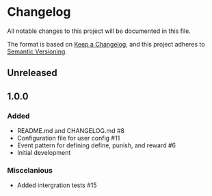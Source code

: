 # Changelog

All notable changes to this project will be documented in this file.

The format is based on [Keep a Changelog](https://keepachangelog.com/en/1.0.0/),
and this project adheres to [Semantic Versioning](https://semver.org/spec/v2.0.0.html).

## Unreleased

## 1.0.0

### Added

- README.md and CHANGELOG.md #8
- Configuration file for user config #11
- Event pattern for defining define, punish, and reward #6
- Initial development

### Miscelanious

- Added intergration tests #15
